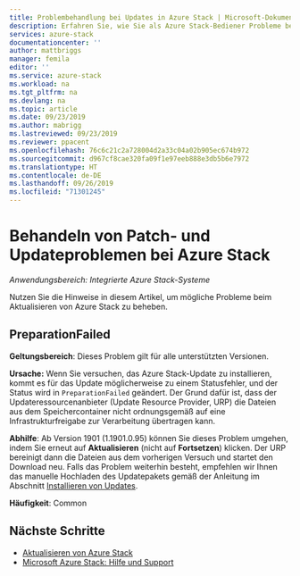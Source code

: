 ```yaml
---
title: Problembehandlung bei Updates in Azure Stack | Microsoft-Dokumentation
description: Erfahren Sie, wie Sie als Azure Stack-Bediener Probleme bei Updates beheben, sodass Azure Stack so schnell wie möglich wieder in den Produktivmodus zurückkehren kann.
services: azure-stack
documentationcenter: ''
author: mattbriggs
manager: femila
editor: ''
ms.service: azure-stack
ms.workload: na
ms.tgt_pltfrm: na
ms.devlang: na
ms.topic: article
ms.date: 09/23/2019
ms.author: mabrigg
ms.lastreviewed: 09/23/2019
ms.reviewer: ppacent
ms.openlocfilehash: 76c6c21c2a728004d2a33c04a02b905ec674b972
ms.sourcegitcommit: d967cf8cae320fa09f1e97eeb888e3db5b6e7972
ms.translationtype: HT
ms.contentlocale: de-DE
ms.lasthandoff: 09/26/2019
ms.locfileid: "71301245"
---
```

# <a name="troubleshooting-patch-and-update-issues-for-azure-stack"></a>Behandeln von Patch- und Updateproblemen bei Azure Stack

*Anwendungsbereich: Integrierte Azure Stack-Systeme*

Nutzen Sie die Hinweise in diesem Artikel, um mögliche Probleme beim Aktualisieren von Azure Stack zu beheben.

## <a name="preparationfailed"></a>PreparationFailed

**Geltungsbereich**: Dieses Problem gilt für alle unterstützten Versionen.

**Ursache:** Wenn Sie versuchen, das Azure Stack-Update zu installieren, kommt es für das Update möglicherweise zu einem Statusfehler, und der Status wird in `PreparationFailed` geändert. Der Grund dafür ist, dass der Updateressourcenanbieter (Update Resource Provider, URP) die Dateien aus dem Speichercontainer nicht ordnungsgemäß auf eine Infrastrukturfreigabe zur Verarbeitung übertragen kann.

**Abhilfe**: Ab Version 1901 (1.1901.0.95) können Sie dieses Problem umgehen, indem Sie erneut auf **Aktualisieren** (nicht auf **Fortsetzen**) klicken. Der URP bereinigt dann die Dateien aus dem vorherigen Versuch und startet den Download neu. Falls das Problem weiterhin besteht, empfehlen wir Ihnen das manuelle Hochladen des Updatepakets gemäß der Anleitung im Abschnitt [Installieren von Updates](azure-stack-apply-updates.md?#install-updates-and-monitor-progress).

**Häufigkeit**: Common

## <a name="next-steps"></a>Nächste Schritte

- [Aktualisieren von Azure Stack](azure-stack-updates.md)  
- [Microsoft Azure Stack: Hilfe und Support](azure-stack-help-and-support-overview.md)

